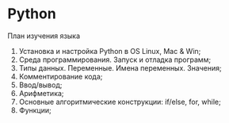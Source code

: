 # Python
План изучения языка
1. Установка и настройка Python в OS Linux, Mac & Win;
2. Среда программирования. Запуск и отладка программ;
3. Типы данных. Переменные. Имена переменных. Значения;
4. Комментирование кода;
5. Ввод/вывод;
6. Арифметика;
7. Основные алгоритмические конструкции: if/else, for, while;
8. Функции;
